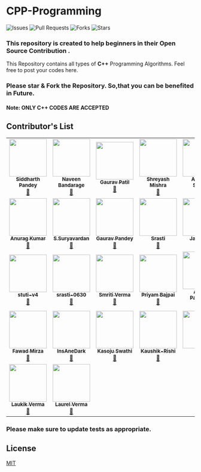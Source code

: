 # CPP-Programming
![Issues](https://img.shields.io/github/issues/siddharth25pandey/CPP-Programming)
![Pull Requests](https://img.shields.io/github/issues-pr/siddharth25pandey/CPP-Programming)
![Forks](https://img.shields.io/github/forks/siddharth25pandey/CPP-Programming)
![Stars](https://img.shields.io/github/stars/siddharth25pandey/CPP-Programming)
### This repository is created to help beginners in their Open Source Contribution .

This Repository contains all types of **C++** Programming Algorithms.
Feel free to post your codes here.
### Please star & Fork the Repository. So,that you can be benefited in Future. 
#### Note: ONLY C++ CODES ARE ACCEPTED

## Contributor's List
<table>
  <tr>
    <td align="center"><a href="https://siddharth25pandey.github.io/"><img src="https://avatars1.githubusercontent.com/siddharth25pandey" width="100px;" alt=""/><br /><sub><b>Siddharth Pandey</b></sub></a><br /> <a href="https://github.com/siddharth25pandey/CPP-Programming/commits?author=siddharth25pandey" title="Documentation">📖</a></td> 
    <td align="center"><a href="https://github.com/NaveenBandarage"><img src="https://avatars1.githubusercontent.com/NaveenBandarage" width="100px;" alt=""/><br /><sub><b>Naveen Bandarage</b></sub></a><br /> <a href="https://github.com/siddharth25pandey/CPP-Programming/commits?author=NaveenBandarage" title="Documentation">📖</a></td>
     <td align="center"><a href="https://github.com/GauravPatil8778"><img src="https://avatars1.githubusercontent.com/GauravPatil8778" width="100px;" alt=""/><br /><sub><b>Gaurav Patil</b></sub></a><br /> <a href="https://github.com/siddharth25pandey/CPP-Programming/commits?author=GauravPatil8778" title="Documentation">📖</a></td>
     <td align="center"><a href="https://github.com/Shreyashm16"><img src="https://avatars1.githubusercontent.com/Shreyashm16" width="100px;" alt=""/><br /><sub><b>Shreyash Mishra</b></sub></a><br /> <a href="https://github.com/siddharth25pandey/CPP-Programming/commits?author=Shreyashm16" title="Documentation">📖</a></td>
     <td align="center"><a href="https://github.com/Abhijeet-sonkar"><img src="https://avatars1.githubusercontent.com/Abhijeet-sonkar" width="100px;" alt=""/><br /><sub><b>Abhijeet Sonkar</b></sub></a><br /> <a href="https://github.com/siddharth25pandey/CPP-Programming/commits?author=Abhijeet-sonkar" title="Documentation">📖</a></td>
     <td align="center"><a href="https://github.com/nicusor43"><img src="https://avatars1.githubusercontent.com/nicusor43" width="100px;" alt=""/><br /><sub><b>Nicușor Cruceru</b></sub></a><br /> <a href="https://github.com/siddharth25pandey/CPP-Programming/commits?author=https://github.com/nicusor43" title="Documentation">📖</a></td>
  </tr>
  <tr>
    <td align="center"><a href="https://github.com/anu725053"><img src="https://avatars1.githubusercontent.com/anu725053" width="100px;" alt=""/><br /><sub><b>Anurag Kumar</b></sub></a><br /> <a href="https://github.com/siddharth25pandey/CPP-Programming/commits?author=anu725053" title="Documentation">📖</a></td>
    <td align="center"><a href="https://github.com/surya1701"><img src="https://avatars1.githubusercontent.com/surya1701" width="100px;" alt=""/><br /><sub><b>S.Suryavardan</b></sub></a><br /> <a href="https://github.com/siddharth25pandey/CPP-Programming/commits?author=surya1701" title="Documentation">📖</a></td>
    <td align="center"><a href="https://github.com/gpandey1709"><img src="https://avatars1.githubusercontent.com/gpandey1709" width="100px;" alt=""/><br /><sub><b>Gaurav Pandey</b></sub></a><br /> <a href="https://github.com/siddharth25pandey/CPP-Programming/commits?author=gpandey1709" title="Documentation">📖</a></td>
    <td align="center"><a href="https://github.com/srasti-0630"><img src="https://avatars1.githubusercontent.com/srasti-0630" width="100px;" alt=""/><br /><sub><b>Srasti</b></sub></a><br /> <a href="https://github.com/siddharth25pandey/CPP-Programming/commits?author=https://github.com/srasti-0630" title="Documentation">📖</a></td>
    <td align="center"><a href="https://github.com/jatinjain001"><img src="https://avatars1.githubusercontent.com/jatinjain001" width="100px;" alt=""/><br /><sub><b>Jatin Jain</b></sub></a><br /> <a href="https://github.com/siddharth25pandey/CPP-Programming/commits?author=https://github.com/jatinjain001" title="Documentation">📖</a></td>
    <td align="center"><a href="https://github.com/Snake-27"><img src="https://avatars1.githubusercontent.com/Snake-27" width="100px;" alt=""/><br /><sub><b>Sneh Chauhan</b></sub></a><br /> <a href="https://github.com/siddharth25pandey/CPP-Programming/commits?author=https://github.com/Snake-27" title="Documentation">📖</a></td>
     </tr>
      <tr>
    <td align="center"><a href="https://github.com/stuti-v4"><img src="https://avatars1.githubusercontent.com/stuti-v4" width="100px;" alt=""/><br /><sub><b>stuti-v4</b></sub></a><br /> <a href="https://github.com/siddharth25pandey/CPP-Programming/commits?author=https://github.com/stuti-v4" title="Documentation">📖</a></td>
        <td align="center"><a href="https://github.com/ srasti-0630"><img src="https://avatars1.githubusercontent.com/srasti-0630" width="100px;" alt=""/><br /><sub><b> srasti-0630</b></sub></a><br /> <a href="https://github.com/siddharth25pandey/CPP-Programming/commits?author=https://github.com/ srasti-0630" title="Documentation">📖</a></td>
     <td align="center"><a href="https://github.com/smriti-v16"><img src="https://avatars1.githubusercontent.com/smriti-v16" width="100px;" alt=""/><br /><sub><b>Smriti Verma</b></sub></a><br /> <a href="https://github.com/siddharth25pandey/CPP-Programming/commits?author=https://github.com/smriti-v16" title="Documentation">📖</a></td>
     <td align="center"><a href="https://github.com/prichoms"><img src="https://avatars1.githubusercontent.com/prichoms" width="100px;" alt=""/><br /><sub><b>Priyam Bajpai</b></sub></a><br /> <a href="https://github.com/siddharth25pandey/CPP-Programming/commits?atuthor=https://github.com/prichoms" title="Documentation">📖</a></td>
     <td align="center"><a href="https://github.com/anand4234"><img src="https://avatars1.githubusercontent.com/anand4234" width="100px;" alt=""/><br /><sub><b>Anand Pavithran</b></sub></a><br /> <a href="https://github.com/siddharth25pandey/CPP-Programming/commits?author=https://github.com/anand4234" title="Documentation">📖</a></td>
    <td align="center"><a href="https://github.com/Anshul758"><img src="https://avatars1.githubusercontent.com/Anshul758" width="100px;" alt=""/><br /><sub><b>Anshul Sharma</b></sub></a><br /> <a href="https://github.com/siddharth25pandey/CPP-Programming/commits?author=https://github.com/Anshul758" title="Documentation">📖</a></td>
     </tr>
  <tr>
     <td align="center"><a href="https://github.com/FawadMirza32"><img src="https://avatars1.githubusercontent.com/FawadMirza32" width="100px;" alt=""/><br /><sub><b>Fawad Mirza</b></sub></a><br /> <a href="https://github.com/siddharth25pandey/CPP-Programming/commits?author=https://github.com/FawadMirza32" title="Documentation">📖</a></td>
    <td align="center"><a href="https://github.com/InsAneDark"><img src="https://avatars1.githubusercontent.com/InsAneDark" width="100px;" alt=""/><br /><sub><b>InsAneDark</b></sub></a><br /> <a href="https://github.com/siddharth25pandey/CPP-Programming/commits?author=https://github.com/InsAneDark" title="Documentation">📖</a></td>
    <td align="center"><a href="https://github.com/kasojuswathi"><img src="https://avatars1.githubusercontent.com/kasojuswathi" width="100px;" alt=""/><br /><sub><b>Kasoju Swathi</b></sub></a><br /> <a href="https://github.com/siddharth25pandey/CPP-Programming/commits?author=https://github.com/kasojuswathi" title="Documentation">📖</a></td>
     <td align="center"><a href="https://github.com/kaushik-rishi"><img src="https://avatars1.githubusercontent.com/kaushik-rishi" width="100px;" alt=""/><br /><sub><b>Kaushik-Rishi</b></sub></a><br /> <a href="https://github.com/siddharth25pandey/CPP-Programming/commits?author=https://github.com/kaushik-rishi" title="Documentation">📖</a></td>
    <td align="center"><a href="https://github.com/giyasht"><img src="https://avatars1.githubusercontent.com/giyasht" width="100px;" alt=""/><br /><sub><b>Yash</b></sub></a><br /> <a href="https://github.com/siddharth25pandey/CPP-Programming/commits?author=https://github.com/giyasht" title="Documentation">📖</a></td>
     <td align="center"><a href="https://github.com/rishwi17"><img src="https://avatars1.githubusercontent.com/rishwi17" width="100px;" alt=""/><br /><sub><b>Rishwi Prakash</b></sub></a><br /> <a href="https://github.com/siddharth25pandey/CPP-Programming/commits?author=https://github.com/rishwi17" title="Documentation">📖</a></td> 
    </tr>
  <td align="center"><a href="https://github.com/Laukik-11"><img src="https://avatars1.githubusercontent.com/Laukik-11" width="100px;" alt=""/><br /><sub><b>Laukik Verma</b></sub></a><br /> <a href="https://github.com/siddharth25pandey/CPP-Programming/commits?author=https://github.com/Laukik-11" title="Documentation">📖</a></td>
  <td align="center"><a href="https://github.com/1laurelverma"><img src="https://avatars1.githubusercontent.com/1laurelverma" width="100px;" alt=""/><br /><sub><b>Laurel Verma</b></sub></a><br /> <a href="https://github.com/siddharth25pandey/CPP-Programming/commits?author=https://github.com/1laurelverma" title="Documentation">📖</a></td>
    <tr>
  
  </tr>
</table>

### Please make sure to update tests as appropriate.

## License
[MIT](LICENSE)
